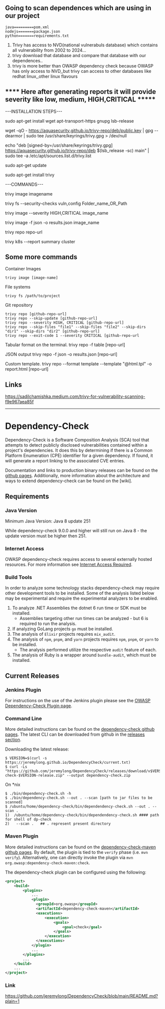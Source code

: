 ## Going to scan dependences which are using in our project 
```
java=========pom.xml
nodejs=======package.json
python=======requirements.txt
```
1) Trivy has access to NVD(national vulnerabuls database) which contains all vulnerability  from 2002 to 2024...
2) trivy download that database and compare that database with our dependences..
3) trivy is more better than OWASP dependency check because OWASP has only access to NVD,,but trivy can access to other databases like redhat linux,,other linux flavours 
 ## **** Here after generating reports it will provide severity like low, medium, HIGH,CRITICAL *****

---INSTALLATION STEPS---

sudo apt-get install wget apt-transport-https gnupg lsb-release

wget -qO - https://aquasecurity.github.io/trivy-repo/deb/public.key | gpg --dearmor | sudo tee /usr/share/keyrings/trivy.gpg > /dev/null

echo "deb [signed-by=/usr/share/keyrings/trivy.gpg] https://aquasecurity.github.io/trivy-repo/deb $(lsb_release -sc) main" | sudo tee -a /etc/apt/sources.list.d/trivy.list

sudo apt-get update

sudo apt-get install trivy


---COMMANDS---

trivy image imagename

trivy fs --security-checks vuln,config   Folder_name_OR_Path

trivy image --severity HIGH,CRITICAL image_name

trivy image -f json -o results.json image_name

trivy repo repo-url

trivy k8s --report summary cluster


## Some more commands 

Container Images
```
trivy image [image-name]
```
File systems
```
trivy fs /path/to/project
```
Git repository
```
trivy repo [github-repo-url]
trivy repo --skip-update [github-repo-url]
trivy repo --severity HIGH, CRITICAL [github-repo-url]
trivy repo --skip-files "file1" --skip-files "file2" --skip-dirs "dir1" --skip-dirs "dir2" [github-repo-url]
trivy repo --exit-code 1 --severity CRITICAL [github-repo-url
```
Tabular format on the terminal.
trivy repo -f table [repo-url]

JSON output
trivy repo -f json -o results.json [repo-url]

Custom template.
trivy repo --format template --template "@html.tpl" -o report.html [repo-url]

## Links
https://sadilchamishka.medium.com/trivy-for-vulnerability-scanning-f9e967aea85f

*******************************************************************************************************************************************************************

# Dependency-Check

Dependency-Check is a Software Composition Analysis (SCA) tool that attempts to detect publicly disclosed vulnerabilities contained within a project's dependencies. It does this by determining if there is a Common Platform Enumeration (CPE) identifier for a given dependency. If found, it will generate a report linking to the associated CVE entries.

Documentation and links to production binary releases can be found on the [github pages](http://jeremylong.github.io/DependencyCheck/). Additionally, more information about the architecture and ways to extend dependency-check can be found on the [wiki].

## Requirements

### Java Version

Minimum Java Version: Java 8 update 251

While dependency-check 9.0.0 and higher will still run on Java 8 - the update version
must be higher then 251.

### Internet Access

OWASP dependency-check requires access to several externally hosted resources.
For more information see [Internet Access Required](https://jeremylong.github.io/DependencyCheck/data/index.html).

### Build Tools

In order to analyze some technology stacks dependency-check may require other
development tools to be installed. Some of the analysis listed below may be
experimental and require the experimental analyzers to be enabled.

1. To analyze .NET Assemblies the dotnet 6 run time or SDK must be installed.
   - Assemblies targeting other run times can be analyzed - but 6 is required to run the analysis.
2. If analyzing GoLang projects `go` must be installed.
3. The analysis of `Elixir` projects requires `mix_audit`.
4. The analysis of `npm`, `pnpm`, and `yarn` projects requires `npm`, `pnpm`, or `yarn` to be installed.
   - The analysis performed utilize the respective `audit` feature of each.
5. The analysis of Ruby is a wrapper around `bundle-audit`, which must be installed.

## Current Releases

### Jenkins Plugin

For instructions on the use of the Jenkins plugin please see the [OWASP Dependency-Check Plugin page](https://wiki.jenkins-ci.org/display/JENKINS/OWASP+Dependency-Check+Plugin).


### Command Line

More detailed instructions can be found on the
[dependency-check github pages](http://jeremylong.github.io/DependencyCheck/dependency-check-cli/).
The latest CLI can be downloaded from github in the [releases section](https://github.com/jeremylong/DependencyCheck/releases).

Downloading the latest release:
```
$ VERSION=$(curl -s https://jeremylong.github.io/DependencyCheck/current.txt)
$ curl -Ls "https://github.com/jeremylong/DependencyCheck/releases/download/v$VERSION/dependency-check-$VERSION-release.zip" --output dependency-check.zip
```

On *nix
```
$ ./bin/dependency-check.sh -h
$ ./bin/dependency-check.sh --out . --scan [path to jar files to be scanned]
$ /ubuntu/home/dependency-check/bin/dependendency-check.sh --out . --scan .
1)  /ubuntu/home/dependency-check/bin/dependendency-check.sh #### path for shell of dp-check
2)   --scan .   ## . represent present directory 
```



### Maven Plugin

More detailed instructions can be found on the [dependency-check-maven github pages](http://jeremylong.github.io/DependencyCheck/dependency-check-maven).
By default, the plugin is tied to the `verify` phase (i.e. `mvn verify`). Alternatively,
one can directly invoke the plugin via `mvn org.owasp:dependency-check-maven:check`.

The dependency-check plugin can be configured using the following:

```xml
<project>
    <build>
        <plugins>
            ...
            <plugin>
              <groupId>org.owasp</groupId>
              <artifactId>dependency-check-maven</artifactId>
              <executions>
                  <execution>
                      <goals>
                          <goal>check</goal>
                      </goals>
                  </execution>
              </executions>
            </plugin>
            ...
        </plugins>
        ...
    </build>
    ...
</project>
```
### Link 
https://github.com/jeremylong/DependencyCheck/blob/main/README.md?plain=1



